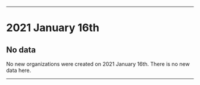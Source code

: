 
***

# 2021 January 16th

## No data

No new organizations were created on 2021 January 16th. There is no new data here.

***
